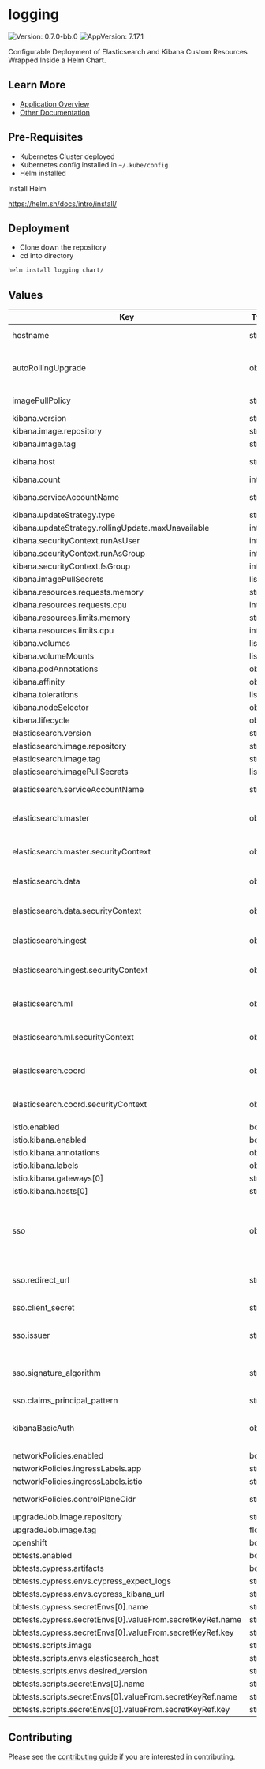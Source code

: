 # logging

![Version: 0.7.0-bb.0](https://img.shields.io/badge/Version-0.7.0--bb.0-informational?style=flat-square) ![AppVersion: 7.17.1](https://img.shields.io/badge/AppVersion-7.17.1-informational?style=flat-square)

Configurable Deployment of Elasticsearch and Kibana Custom Resources Wrapped Inside a Helm Chart.

## Learn More
* [Application Overview](docs/overview.md)
* [Other Documentation](docs/)

## Pre-Requisites

* Kubernetes Cluster deployed
* Kubernetes config installed in `~/.kube/config`
* Helm installed

Install Helm

https://helm.sh/docs/intro/install/

## Deployment

* Clone down the repository
* cd into directory
```bash
helm install logging chart/
```

## Values

| Key | Type | Default | Description |
|-----|------|---------|-------------|
| hostname | string | `"bigbang.dev"` | Domain used for BigBang created exposed services. |
| autoRollingUpgrade | object | `{"enabled":true}` | Enable BigBang specific autoRollingUpgrade support, more information in package README.md. |
| imagePullPolicy | string | `"IfNotPresent"` | Pull Policy for all non-init containers in this package. |
| kibana.version | string | `"7.17.1"` |  |
| kibana.image.repository | string | `"registry1.dso.mil/ironbank/elastic/kibana/kibana"` |  |
| kibana.image.tag | string | `"7.17.1"` |  |
| kibana.host | string | `""` | Only required if not using Istio for ingress. |
| kibana.count | int | `3` | Number of Kibana replicas |
| kibana.serviceAccountName | string | `"logging-kibana"` | Name for serviceAccount to use, will be autocreated. |
| kibana.updateStrategy.type | string | `"rollingUpdate"` |  |
| kibana.updateStrategy.rollingUpdate.maxUnavailable | int | `1` |  |
| kibana.securityContext.runAsUser | int | `1000` |  |
| kibana.securityContext.runAsGroup | int | `1000` |  |
| kibana.securityContext.fsGroup | int | `1000` |  |
| kibana.imagePullSecrets | list | `[]` |  |
| kibana.resources.requests.memory | string | `"2Gi"` |  |
| kibana.resources.requests.cpu | int | `1` |  |
| kibana.resources.limits.memory | string | `"2Gi"` |  |
| kibana.resources.limits.cpu | int | `1` |  |
| kibana.volumes | list | `[]` |  |
| kibana.volumeMounts | list | `[]` |  |
| kibana.podAnnotations | object | `{}` |  |
| kibana.affinity | object | `{}` |  |
| kibana.tolerations | list | `[]` |  |
| kibana.nodeSelector | object | `{}` |  |
| kibana.lifecycle | object | `{}` |  |
| elasticsearch.version | string | `"7.17.1"` |  |
| elasticsearch.image.repository | string | `"registry1.dso.mil/ironbank/elastic/elasticsearch/elasticsearch"` |  |
| elasticsearch.image.tag | string | `"7.17.1"` |  |
| elasticsearch.imagePullSecrets | list | `[]` |  |
| elasticsearch.serviceAccountName | string | `"logging-elasticsearch"` | Name for serviceAccount to use, will be autocreated. |
| elasticsearch.master | object | `{"affinity":{},"count":3,"heap":{"max":"2g","min":"2g"},"initContainers":[],"lifecycle":{},"nodeSelector":{},"persistence":{"size":"5Gi","storageClassName":""},"podAnnotations":{},"resources":{"limits":{"cpu":1,"memory":"4Gi"},"requests":{"cpu":1,"memory":"4Gi"}},"securityContext":{"fsGroup":1000,"runAsGroup":1000,"runAsUser":1000},"tolerations":[],"updateStrategy":{"rollingUpdate":{"maxUnavailable":1},"type":"rollingUpdate"},"volumeMounts":[],"volumes":[]}` | Values for master node sets. |
| elasticsearch.master.securityContext | object | `{"fsGroup":1000,"runAsGroup":1000,"runAsUser":1000}` | Add ability customize the security context for fixing user or group. |
| elasticsearch.data | object | `{"affinity":{},"count":4,"heap":{"max":"2g","min":"2g"},"initContainers":[],"lifecycle":{},"nodeSelector":{},"persistence":{"size":"100Gi","storageClassName":""},"podAnnotations":{},"resources":{"limits":{"cpu":1,"memory":"4Gi"},"requests":{"cpu":1,"memory":"4Gi"}},"securityContext":{"fsGroup":1000,"runAsGroup":1000,"runAsUser":1000},"tolerations":[],"volumeMounts":[],"volumes":[]}` | Values for data node sets. |
| elasticsearch.data.securityContext | object | `{"fsGroup":1000,"runAsGroup":1000,"runAsUser":1000}` | Add ability customize the security context for fixing user or group. |
| elasticsearch.ingest | object | `{"affinity":{},"count":1,"enabled":false,"heap":{"max":"2g","min":"2g"},"initContainers":[],"lifecycle":{},"nodeSelector":{},"persistence":{"size":"100Gi","storageClassName":""},"podAnnotations":{},"resources":{"limits":{"cpu":1,"memory":"4Gi"},"requests":{"cpu":1,"memory":"4Gi"}},"securityContext":{"fsGroup":1000,"runAsGroup":1000,"runAsUser":1000},"tolerations":[],"volumeMounts":[],"volumes":[]}` | Values for ingest node sets. |
| elasticsearch.ingest.securityContext | object | `{"fsGroup":1000,"runAsGroup":1000,"runAsUser":1000}` | Add ability customize the security context for fixing user or group. |
| elasticsearch.ml | object | `{"affinity":{},"count":1,"enabled":false,"heap":{"max":"2g","min":"2g"},"initContainers":[],"lifecycle":{},"nodeSelector":{},"persistence":{"size":"100Gi","storageClassName":""},"podAnnotations":{},"resources":{"limits":{"cpu":1,"memory":"4Gi"},"requests":{"cpu":1,"memory":"4Gi"}},"securityContext":{"fsGroup":1000,"runAsGroup":1000,"runAsUser":1000},"tolerations":[],"updateStrategy":{"rollingUpdate":{"maxUnavailable":1},"type":"rollingUpdate"},"volumeMounts":[],"volumes":[]}` | Values for data node sets. |
| elasticsearch.ml.securityContext | object | `{"fsGroup":1000,"runAsGroup":1000,"runAsUser":1000}` | Add ability customize the security context for fixing user or group. |
| elasticsearch.coord | object | `{"affinity":{},"count":1,"enabled":false,"heap":{"max":"2g","min":"2g"},"initContainers":[],"lifecycle":{},"nodeSelector":{},"persistence":{"size":"100Gi","storageClassName":""},"podAnnotations":{},"resources":{"limits":{"cpu":1,"memory":"4Gi"},"requests":{"cpu":1,"memory":"4Gi"}},"securityContext":{"fsGroup":1000,"runAsGroup":1000,"runAsUser":1000},"tolerations":[],"updateStrategy":{"rollingUpdate":{"maxUnavailable":1},"type":"rollingUpdate"},"volumeMounts":[],"volumes":[]}` | Values for coordinating node sets. |
| elasticsearch.coord.securityContext | object | `{"fsGroup":1000,"runAsGroup":1000,"runAsUser":1000}` | Add ability customize the security context for fixing user or group. |
| istio.enabled | bool | `false` | Toggle istio interaction. |
| istio.kibana.enabled | bool | `true` | Toggle vs creation |
| istio.kibana.annotations | object | `{}` |  |
| istio.kibana.labels | object | `{}` |  |
| istio.kibana.gateways[0] | string | `"istio-system/main"` |  |
| istio.kibana.hosts[0] | string | `"kibana.{{ .Values.hostname }}"` |  |
| sso | object | `{"auth_url":"https://{{ .Values.sso.oidc.host }}/auth/realms/{{ .Values.sso.oidc.realm }}/protocol/openid-connect/auth","cert_authorities":[],"claims_group":"groups","claims_mail":"email","claims_principal":"preferred_username","claims_principal_pattern":"","client_id":"platform1_a8604cc9-f5e9-4656-802d-d05624370245_bb8-kibana","client_secret":"","enabled":false,"endsession_url":"https://{{ .Values.sso.oidc.host }}/auth/realms/{{ .Values.sso.oidc.realm }}/protocol/openid-connect/logout","issuer":"https://{{ .Values.sso.oidc.host }}/auth/realms/{{ .Values.sso.oidc.realm }}","jwkset_url":"https://{{ .Values.sso.oidc.host }}/auth/realms/{{ .Values.sso.oidc.realm }}/protocol/openid-connect/certs","oidc":{"host":"login.dso.mil","realm":"baby-yoda"},"redirect_url":"","requested_scopes":["openid"],"signature_algorithm":"RS256","token_url":"https://{{ .Values.sso.oidc.host }}/auth/realms/{{ .Values.sso.oidc.realm }}/protocol/openid-connect/token","userinfo_url":"https://{{ .Values.sso.oidc.host }}/auth/realms/{{ .Values.sso.oidc.realm }}/protocol/openid-connect/userinfo"}` | Example values are for local development. |
| sso.redirect_url | string | `""` | redirect_url defaults to .Values.istio.kibana.hosts[0] if not set |
| sso.client_secret | string | `""` | OIDC client secret, can be empty for public client |
| sso.issuer | string | `"https://{{ .Values.sso.oidc.host }}/auth/realms/{{ .Values.sso.oidc.realm }}"` | additional fields (required for SSO - default templates for keycloak) |
| sso.signature_algorithm | string | `"RS256"` | Additional fields (required for keycloak - may be optional for other providers). |
| sso.claims_principal_pattern | string | `""` | Additional fields. |
| kibanaBasicAuth | object | `{"enabled":true}` | Role mappings for SSO groups must be set up and SSO enabled before doing this. |
| networkPolicies.enabled | bool | `false` |  |
| networkPolicies.ingressLabels.app | string | `"istio-ingressgateway"` |  |
| networkPolicies.ingressLabels.istio | string | `"ingressgateway"` |  |
| networkPolicies.controlPlaneCidr | string | `"0.0.0.0/0"` | See `kubectl cluster-info` and then resolve to IP |
| upgradeJob.image.repository | string | `"registry1.dso.mil/ironbank/big-bang/base"` |  |
| upgradeJob.image.tag | float | `8.4` |  |
| openshift | bool | `false` |  |
| bbtests.enabled | bool | `false` |  |
| bbtests.cypress.artifacts | bool | `true` |  |
| bbtests.cypress.envs.cypress_expect_logs | string | `"false"` |  |
| bbtests.cypress.envs.cypress_kibana_url | string | `"https://logging-ek-kb-http:5601/login"` |  |
| bbtests.cypress.secretEnvs[0].name | string | `"cypress_elastic_password"` |  |
| bbtests.cypress.secretEnvs[0].valueFrom.secretKeyRef.name | string | `"logging-ek-es-elastic-user"` |  |
| bbtests.cypress.secretEnvs[0].valueFrom.secretKeyRef.key | string | `"elastic"` |  |
| bbtests.scripts.image | string | `"registry1.dso.mil/ironbank/stedolan/jq:1.6"` |  |
| bbtests.scripts.envs.elasticsearch_host | string | `"https://{{ .Release.Name }}-es-http.{{ .Release.Namespace }}.svc.cluster.local:9200"` |  |
| bbtests.scripts.envs.desired_version | string | `"{{ .Values.elasticsearch.version }}"` |  |
| bbtests.scripts.secretEnvs[0].name | string | `"ELASTIC_PASSWORD"` |  |
| bbtests.scripts.secretEnvs[0].valueFrom.secretKeyRef.name | string | `"logging-ek-es-elastic-user"` |  |
| bbtests.scripts.secretEnvs[0].valueFrom.secretKeyRef.key | string | `"elastic"` |  |

## Contributing

Please see the [contributing guide](./CONTRIBUTING.md) if you are interested in contributing.
